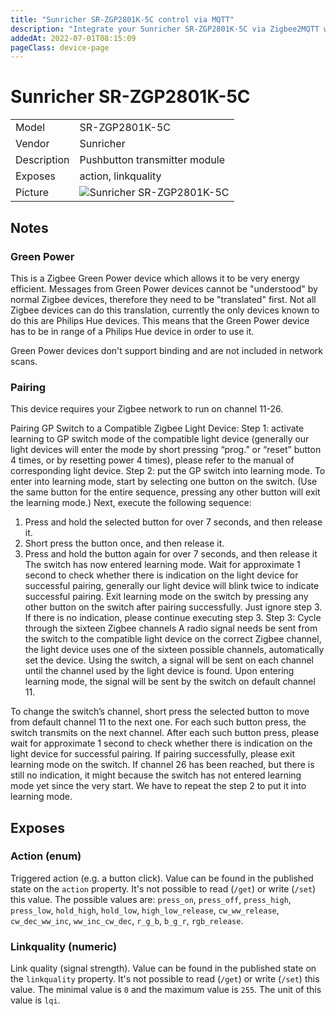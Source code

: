 ```yaml
---
title: "Sunricher SR-ZGP2801K-5C control via MQTT"
description: "Integrate your Sunricher SR-ZGP2801K-5C via Zigbee2MQTT with whatever smart home infrastructure you are using without the vendor's bridge or gateway."
addedAt: 2022-07-01T08:15:09
pageClass: device-page
---
```


<!-- !!!! -->
<!-- ATTENTION: This file is auto-generated through docgen! -->
<!-- You can only edit the "Notes"-Section between the two comment lines "Notes BEGIN" and "Notes END". -->
<!-- Do not use h1 or h2 heading within "## Notes"-Section. -->
<!-- !!!! -->

# Sunricher SR-ZGP2801K-5C

|     |     |
|-----|-----|
| Model | SR-ZGP2801K-5C  |
| Vendor  | Sunricher  |
| Description | Pushbutton transmitter module |
| Exposes | action, linkquality |
| Picture | ![Sunricher SR-ZGP2801K-5C](https://www.zigbee2mqtt.io/images/devices/SR-ZGP2801K-5C.jpg) |


<!-- Notes BEGIN: You can edit here. Add "## Notes" headline if not already present. -->
## Notes


### Green Power
This is a Zigbee Green Power device which allows it to be very energy efficient.
Messages from Green Power devices cannot be "understood" by normal Zigbee devices, therefore they need to be "translated" first.
Not all Zigbee devices can do this translation, currently the only devices known to do this are Philips Hue devices. This means that the Green Power device has to be in range of a Philips Hue device in order to use it.

Green Power devices don't support binding and are not included in network scans.

### Pairing
This device requires your Zigbee network to run on channel 11-26.

Pairing GP Switch to a Compatible Zigbee Light Device:
Step 1: activate learning to GP switch mode of the compatible light device (generally our light devices will enter the
mode by short pressing “prog.” or “reset” button 4 times, or by resetting power 4 times), please refer to the manual of
corresponding light device.
Step 2: put the GP switch into learning mode.
To enter into learning mode, start by selecting one button on the switch. (Use the same button for the entire sequence,
pressing any other button will exit the learning mode.)
Next, execute the following sequence:
1. Press and hold the selected button for over 7 seconds, and then release it.
2. Short press the button once, and then release it.
3. Press and hold the button again for over 7 seconds, and then release it
The switch has now entered learning mode.
Wait for approximate 1 second to check whether there is indication on the light device for successful pairing, generally
our light device will blink twice to indicate successful pairing.
Exit learning mode on the switch by pressing any other button on the switch after pairing successfully. Just
ignore step 3.
If there is no indication, please continue executing step 3.
Step 3: Cycle through the sixteen Zigbee channels
A radio signal needs be sent from the switch to the compatible light device on the correct Zigbee channel, the light device
uses one of the sixteen possible channels, automatically set the device. Using the switch, a signal will be sent on each
channel until the channel used by the light device is found.
Upon entering learning mode, the signal will be sent by the switch on default channel 11.

To change the switch’s channel, short press the selected button to move from default channel 11 to the next
one. For each such button press, the switch transmits on the next channel.
After each such button press, please wait for approximate 1 second to check whether there is indication on the light
device for successful pairing.
If pairing successfully, please exit learning mode on the switch. If channel 26 has been reached, but there is still no
indication, it might because the switch has not entered learning mode yet since the very start. We have to repeat the step
2 to put it into learning mode.
<!-- Notes END: Do not edit below this line -->



## Exposes

### Action (enum)
Triggered action (e.g. a button click).
Value can be found in the published state on the `action` property.
It's not possible to read (`/get`) or write (`/set`) this value.
The possible values are: `press_on`, `press_off`, `press_high`, `press_low`, `hold_high`, `hold_low`, `high_low_release`, `cw_ww_release`, `cw_dec_ww_inc`, `ww_inc_cw_dec`, `r_g_b`, `b_g_r`, `rgb_release`.

### Linkquality (numeric)
Link quality (signal strength).
Value can be found in the published state on the `linkquality` property.
It's not possible to read (`/get`) or write (`/set`) this value.
The minimal value is `0` and the maximum value is `255`.
The unit of this value is `lqi`.

